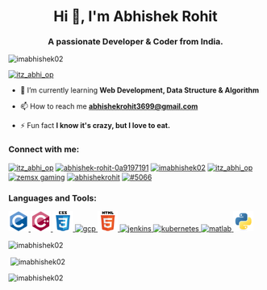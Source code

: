 <h1 align="center">Hi 👋, I'm Abhishek Rohit</h1>
<h3 align="center">A passionate Developer & Coder from India.</h3>

<p align="left"> <img src="https://komarev.com/ghpvc/?username=imabhishek02&label=Profile%20views&color=0e75b6&style=flat" alt="imabhishek02" /> </p>

<p align="left"> <a href="https://twitter.com/itz_abhi_op" target="blank"><img src="https://img.shields.io/twitter/follow/itz_abhi_op?logo=twitter&style=for-the-badge" alt="itz_abhi_op" /></a> </p>

- 🌱 I’m currently learning **Web Development, Data Structure & Algorithm**

- 📫 How to reach me **abhishekrohit3699@gmail.com**

- ⚡ Fun fact **I know it's crazy, but I love to eat.**

<h3 align="left">Connect with me:</h3>
<p align="left">
<a href="https://twitter.com/itz_abhi_op" target="blank"><img align="center" src="https://raw.githubusercontent.com/rahuldkjain/github-profile-readme-generator/master/src/images/icons/Social/twitter.svg" alt="itz_abhi_op" height="30" width="40" /></a>
<a href="https://linkedin.com/in/abhishek-rohit-0a9197191" target="blank"><img align="center" src="https://raw.githubusercontent.com/rahuldkjain/github-profile-readme-generator/master/src/images/icons/Social/linked-in-alt.svg" alt="abhishek-rohit-0a9197191" height="30" width="40" /></a>
<a href="https://fb.com/imabhishek02" target="blank"><img align="center" src="https://raw.githubusercontent.com/rahuldkjain/github-profile-readme-generator/master/src/images/icons/Social/facebook.svg" alt="imabhishek02" height="30" width="40" /></a>
<a href="https://instagram.com/imabhishek020" target="blank"><img align="center" src="https://raw.githubusercontent.com/rahuldkjain/github-profile-readme-generator/master/src/images/icons/Social/instagram.svg" alt="itz_abhi_op" height="30" width="40" /></a>
<a href="https://www.youtube.com/c/zemsx gaming" target="blank"><img align="center" src="https://raw.githubusercontent.com/rahuldkjain/github-profile-readme-generator/master/src/images/icons/Social/youtube.svg" alt="zemsx gaming" height="30" width="40" /></a>
<a href="https://www.hackerrank.com/abhishekrohit" target="blank"><img align="center" src="https://raw.githubusercontent.com/rahuldkjain/github-profile-readme-generator/master/src/images/icons/Social/hackerrank.svg" alt="abhishekrohit" height="30" width="40" /></a>
<a href="https://discord.gg/#5066" target="blank"><img align="center" src="https://raw.githubusercontent.com/rahuldkjain/github-profile-readme-generator/master/src/images/icons/Social/discord.svg" alt="#5066" height="30" width="40" /></a>
</p>

<h3 align="left">Languages and Tools:</h3>
<p align="left"> <a href="https://www.cprogramming.com/" target="_blank"> <img src="https://raw.githubusercontent.com/devicons/devicon/master/icons/c/c-original.svg" alt="c" width="40" height="40"/> </a> <a href="https://www.w3schools.com/cpp/" target="_blank"> <img src="https://raw.githubusercontent.com/devicons/devicon/master/icons/cplusplus/cplusplus-original.svg" alt="cplusplus" width="40" height="40"/> </a> <a href="https://www.w3schools.com/css/" target="_blank"> <img src="https://raw.githubusercontent.com/devicons/devicon/master/icons/css3/css3-original-wordmark.svg" alt="css3" width="40" height="40"/> </a> <a href="https://cloud.google.com" target="_blank"> <img src="https://www.vectorlogo.zone/logos/google_cloud/google_cloud-icon.svg" alt="gcp" width="40" height="40"/> </a> <a href="https://www.w3.org/html/" target="_blank"> <img src="https://raw.githubusercontent.com/devicons/devicon/master/icons/html5/html5-original-wordmark.svg" alt="html5" width="40" height="40"/> </a> <a href="https://www.jenkins.io" target="_blank"> <img src="https://www.vectorlogo.zone/logos/jenkins/jenkins-icon.svg" alt="jenkins" width="40" height="40"/> </a> <a href="https://kubernetes.io" target="_blank"> <img src="https://www.vectorlogo.zone/logos/kubernetes/kubernetes-icon.svg" alt="kubernetes" width="40" height="40"/> </a> <a href="https://www.mathworks.com/" target="_blank"> <img src="https://upload.wikimedia.org/wikipedia/commons/2/21/Matlab_Logo.png" alt="matlab" width="40" height="40"/> </a> <a href="https://www.python.org" target="_blank"> <img src="https://raw.githubusercontent.com/devicons/devicon/master/icons/python/python-original.svg" alt="python" width="40" height="40"/> </a> </p>

<p><img align="center" src="https://github-readme-stats.vercel.app/api/top-langs?username=imabhishek02&show_icons=true&locale=en&layout=compact" alt="imabhishek02" /></p>

<p>&nbsp;<img align="center" src="https://github-readme-stats.vercel.app/api?username=imabhishek02&show_icons=true&locale=en" alt="imabhishek02" /></p>

<p><img align="center" src="https://github-readme-streak-stats.herokuapp.com/?user=imabhishek02&" alt="imabhishek02" /></p>
